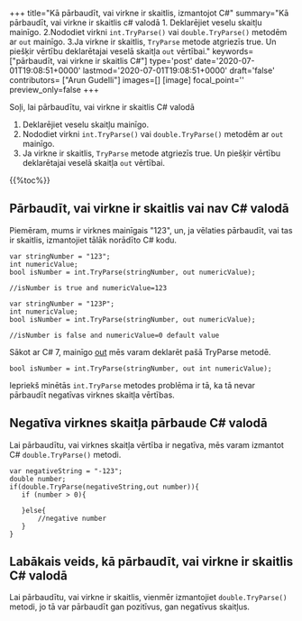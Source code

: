+++
title="Kā pārbaudīt, vai virkne ir skaitlis, izmantojot C#"
summary="Kā pārbaudīt, vai virkne ir skaitlis c# valodā 1. Deklarējiet veselu skaitļu mainīgo. 2.Nododiet virkni `int.TryParse()` vai `double.TryParse()` metodēm ar `out` mainīgo. 3.Ja virkne ir skaitlis, `TryParse` metode atgriezīs true. Un piešķir vērtību deklarētajai veselā skaitļa `out` vērtībai."
keywords=["pārbaudīt, vai virkne ir skaitlis C#"]
type='post'
date='2020-07-01T19:08:51+0000'
lastmod='2020-07-01T19:08:51+0000'
draft='false'
contributors= ["Arun Gudelli"]
images=[]
[image]
focal_point=''
preview_only=false
+++

Soļi, lai pārbaudītu, vai virkne ir skaitlis C# valodā

1. Deklarējiet veselu skaitļu mainīgo.
2. Nododiet virkni `int.TryParse()` vai `double.TryParse()` metodēm ar `out` mainīgo.
3. Ja virkne ir skaitlis, `TryParse` metode atgriezīs true. Un piešķir vērtību deklarētajai veselā skaitļa `out` vērtībai.

{{%toc%}}

## Pārbaudīt, vai virkne ir skaitlis vai nav C# valodā 

Piemēram, mums ir virknes mainīgais "123", un, ja vēlaties pārbaudīt, vai tas ir skaitlis, izmantojiet tālāk norādīto C# kodu.

```
var stringNumber = "123";
int numericValue;
bool isNumber = int.TryParse(stringNumber, out numericValue);

//isNumber is true and numericValue=123

var stringNumber = "123P";
int numericValue;
bool isNumber = int.TryParse(stringNumber, out numericValue);

//isNumber is false and numericValue=0 default value

```

Sākot ar C# 7, mainīgo [out](https://www.arungudelli.com/tutorial/c-sharp/difference-between-ref-and-out-parameters-in-c-sharp/) mēs varam deklarēt pašā TryParse metodē.

```
bool isNumber = int.TryParse(stringNumber, out int numericValue);

```

Iepriekš minētās `int.TryParse` metodes problēma ir tā, ka tā nevar pārbaudīt negatīvas virknes skaitļa vērtības.

## Negatīva virknes skaitļa pārbaude C# valodā 

Lai pārbaudītu, vai virknes skaitļa vērtība ir negatīva, mēs varam izmantot C# `double.TryParse()` metodi.

```
var negativeString = "-123";
double number;
if(double.TryParse(negativeString,out number)){
   if (number > 0){

   }else{
       //negative number 
   }   
}
```

## Labākais veids, kā pārbaudīt, vai virkne ir skaitlis C# valodā 

Lai pārbaudītu, vai virkne ir skaitlis, vienmēr izmantojiet `double.TryParse()` metodi, jo tā var pārbaudīt gan pozitīvus, gan negatīvus skaitļus.